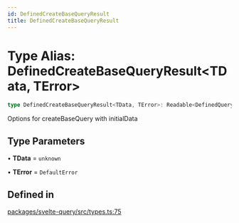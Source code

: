 ```yaml
---
id: DefinedCreateBaseQueryResult
title: DefinedCreateBaseQueryResult
---
```


# Type Alias: DefinedCreateBaseQueryResult\<TData, TError\>

```ts
type DefinedCreateBaseQueryResult<TData, TError>: Readable<DefinedQueryObserverResult<TData, TError>>;
```

Options for createBaseQuery with initialData

## Type Parameters

• **TData** = `unknown`

• **TError** = `DefaultError`

## Defined in

[packages/svelte-query/src/types.ts:75](https://github.com/TanStack/query/blob/dac5da5416b82b0be38a8fb34dde1fc6670f0a59/packages/svelte-query/src/types.ts#L75)
